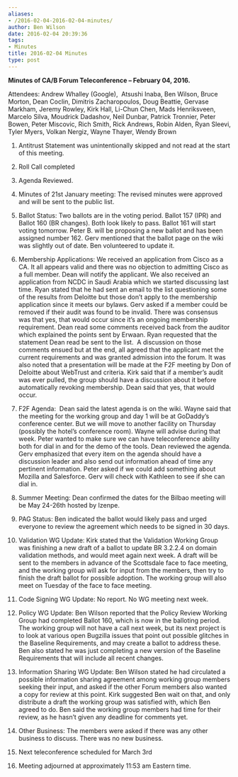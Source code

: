 ```yaml
---
aliases:
- /2016-02-04-2016-02-04-minutes/
author: Ben Wilson
date: 2016-02-04 20:39:36
tags:
- Minutes
title: 2016-02-04 Minutes
type: post
---
```


**Minutes of CA/B Forum Teleconference – February 04, 2016.**

Attendees: Andrew Whalley (Google),  Atsushi Inaba, Ben Wilson, Bruce Morton, Dean Coclin, Dimitris Zacharopoulos, Doug Beattie, Gervase Markham, Jeremy Rowley, Kirk Hall, Li-Chun Chen, Mads Henriksveen, Marcelo Silva, Moudrick Dadashov, Neil Dunbar, Patrick Tronnier, Peter Bowen, Peter Miscovic, Rich Smith, Rick Andrews, Robin Alden, Ryan Sleevi, Tyler Myers, Volkan Nergiz, Wayne Thayer, Wendy Brown

1. Antitrust Statement was unintentionally skipped and not read at the start of this meeting.

1. Roll Call completed

1. Agenda Reviewed.

1. Minutes of 21st January meeting: The revised minutes were approved and will be sent to the public list.

1. Ballot Status: Two ballots are in the voting period. Ballot 157 (IPR) and Ballot 160 (BR changes). Both look likely to pass. Ballot 161 will start voting tomorrow. Peter B. will be proposing a new ballot and has been assigned number 162. Gerv mentioned that the ballot page on the wiki was slightly out of date. Ben volunteered to update it.

1. Membership Applications: We received an application from Cisco as a CA. It all appears valid and there was no objection to admitting Cisco as a full member. Dean will notify the applicant. We also received an application from NCDC in Saudi Arabia which we started discussing last time. Ryan stated that he had sent an email to the list questioning some of the results from Deloitte but those don’t apply to the membership application since it meets our bylaws. Gerv asked if a member could be removed if their audit was found to be invalid. There was consensus was that yes, that would occur since it’s an ongoing membership requirement. Dean read some comments received back from the auditor which explained the points sent by Erwaan. Ryan requested that the statement Dean read be sent to the list.  A discussion on those comments ensued but at the end, all agreed that the applicant met the current requirements and was granted admission into the forum. It was also noted that a presentation will be made at the F2F meeting by Don of Deloitte about WebTrust and criteria. Kirk said that if a member’s audit was ever pulled, the group should have a discussion about it before automatically revoking membership. Dean said that yes, that would occur.

1. F2F Agenda:  Dean said the latest agenda is on the wiki. Wayne said that the meeting for the working group and day 1 will be at GoDaddy’s conference center. But we will move to another facility on Thursday (possibly the hotel’s conference room). Wayne will advise during that week. Peter wanted to make sure we can have teleconference ability both for dial in and for the demo of the tools. Dean reviewed the agenda. Gerv emphasized that every item on the agenda should have a discussion leader and also send out information ahead of time any pertinent information. Peter asked if we could add something about Mozilla and Salesforce. Gerv will check with Kathleen to see if she can dial in.

1. Summer Meeting:  Dean confirmed the dates for the Bilbao meeting will be May 24-26th hosted by Izenpe.

1. PAG Status: Ben indicated the ballot would likely pass and urged everyone to review the agreement which needs to be signed in 30 days.

1. Validation WG Update: Kirk stated that the Validation Working Group was finishing a new draft of a ballot to update BR 3.2.2.4 on domain validation methods, and would meet again next week. A draft will be sent to the members in advance of the Scottsdale face to face meeting, and the working group will ask for input from the members, then try to finish the draft ballot for possible adoption. The working group will also meet on Tuesday of the face to face meeting.

1. Code Signing WG Update: No report. No WG meeting next week.

1. Policy WG Update: Ben Wilson reported that the Policy Review Working Group had completed Ballot 160, which is now in the balloting period. The working group will not have a call next week, but its next project is to look at various open Bugzilla issues that point out possible glitches in the Baseline Requirements, and may create a ballot to address these. Ben also stated he was just completing a new version of the Baseline Requirements that will include all recent changes.

1. Information Sharing WG Update: Ben Wilson stated he had circulated a possible information sharing agreement among working group members seeking their input, and asked if the other Forum members also wanted a copy for review at this point. Kirk suggested Ben wait on that, and only distribute a draft the working group was satisfied with, which Ben agreed to do. Ben said the working group members had time for their review, as he hasn’t given any deadline for comments yet.

1. Other Business: The members were asked if there was any other business to discuss. There was no new business.

1. Next teleconference scheduled for March 3rd

1. Meeting adjourned at approximately 11:53 am Eastern time.